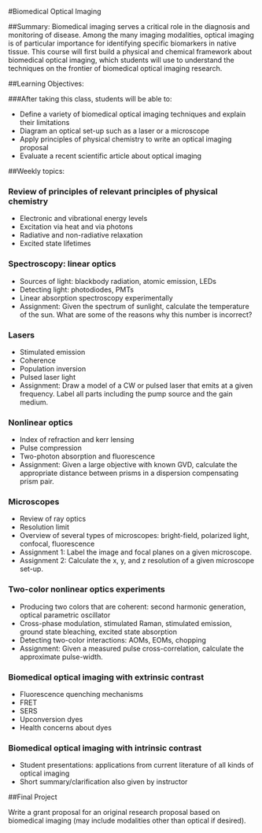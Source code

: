 #Biomedical Optical Imaging

##Summary:
Biomedical imaging serves a critical role in the diagnosis and monitoring of disease. 
Among the many imaging modalities, optical imaging is of particular importance for identifying specific biomarkers in native tissue. 
This course will first build a physical and chemical framework about biomedical optical imaging, which students will use to understand the techniques on the frontier of biomedical optical imaging research.

##Learning Objectives:

###After taking this class, students will be able to:
* Define a variety of biomedical optical imaging techniques and explain their limitations
* Diagram an optical set-up such as a laser or a microscope
* Apply principles of physical chemistry to write an optical imaging proposal
* Evaluate a recent scientific article about optical imaging

##Weekly topics:

###	Review of principles of relevant principles of physical chemistry

* Electronic and vibrational energy levels
* Excitation via heat and via photons
* Radiative and non-radiative relaxation
* Excited state lifetimes

###	Spectroscopy: linear optics

* Sources of light: blackbody radiation, atomic emission, LEDs
* Detecting light: photodiodes, PMTs
* Linear absorption spectroscopy experimentally
* Assignment: Given the spectrum of sunlight, calculate the temperature of the sun. What are some of the reasons why this number is incorrect?

###	Lasers

*	Stimulated emission
*	Coherence
*	Population inversion
*	Pulsed laser light
*	Assignment: Draw a model of a CW or pulsed laser that emits at a given frequency. Label all parts including the pump source and the gain medium.

###	Nonlinear optics

*	Index of refraction and kerr lensing
*	Pulse compression
*	Two-photon absorption and fluorescence
*	Assignment: Given a large objective with known GVD, calculate the appropriate distance between prisms in a dispersion compensating prism pair.

###	Microscopes

*	Review of ray optics
*	Resolution limit
*	Overview of several types of microscopes: bright-field, polarized light, confocal, fluorescence
*	Assignment 1: Label the image and focal planes on a given microscope.
*	Assignment 2: Calculate the x, y, and z resolution of a given microscope set-up.

###	Two-color nonlinear optics experiments

*	Producing two colors that are coherent: second harmonic generation, optical parametric oscillator
*	Cross-phase modulation, stimulated Raman, stimulated emission, ground state bleaching, excited state absorption
*	Detecting two-color interactions: AOMs, EOMs, chopping
*	Assignment: Given a measured pulse cross-correlation, calculate the approximate pulse-width.

###	Biomedical optical imaging with extrinsic contrast

*	Fluorescence quenching mechanisms
*	FRET
*	SERS
*	Upconversion dyes
*	Health concerns about dyes

###	Biomedical optical imaging with intrinsic contrast

*	Student presentations: applications from current literature of all kinds of optical imaging 
*	Short summary/clarification also given by instructor

##Final Project

Write a grant proposal for an original research proposal based on biomedical imaging (may include modalities other than optical if desired).
